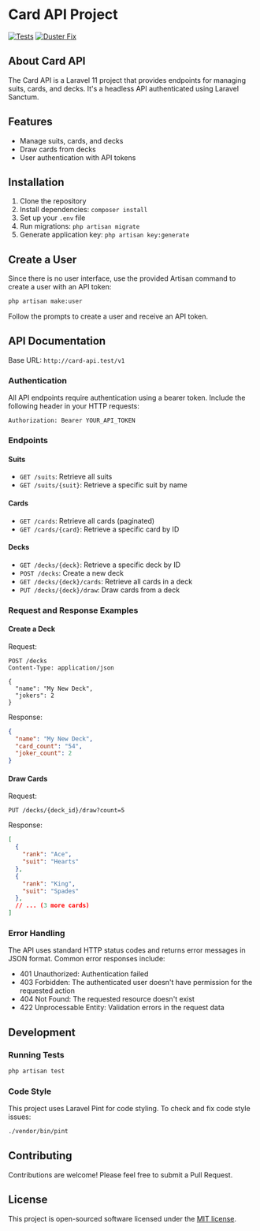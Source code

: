 # Card API Project

[![Tests](https://github.com/jordanpartridge/card-api/actions/workflows/laravel.yml/badge.svg)](https://github.com/jordanpartridge/card-api/actions/workflows/laravel.yml) [![Duster Fix](https://github.com/jordanpartridge/card-api/actions/workflows/duster-fix-blame.yml/badge.svg)](https://github.com/jordanpartridge/card-api/actions/workflows/duster-fix-blame.yml)

## About Card API

The Card API is a Laravel 11 project that provides endpoints for managing suits, cards, and decks. It's a headless API authenticated using Laravel Sanctum.

## Features

- Manage suits, cards, and decks
- Draw cards from decks
- User authentication with API tokens

## Installation

1. Clone the repository
2. Install dependencies: `composer install`
3. Set up your `.env` file
4. Run migrations: `php artisan migrate`
5. Generate application key: `php artisan key:generate`

## Create a User

Since there is no user interface, use the provided Artisan command to create a user with an API token:

```bash
php artisan make:user
```

Follow the prompts to create a user and receive an API token.

## API Documentation

Base URL: `http://card-api.test/v1`

### Authentication

All API endpoints require authentication using a bearer token. Include the following header in your HTTP requests:

```
Authorization: Bearer YOUR_API_TOKEN
```

### Endpoints

#### Suits

- `GET /suits`: Retrieve all suits
- `GET /suits/{suit}`: Retrieve a specific suit by name

#### Cards

- `GET /cards`: Retrieve all cards (paginated)
- `GET /cards/{card}`: Retrieve a specific card by ID

#### Decks

- `GET /decks/{deck}`: Retrieve a specific deck by ID
- `POST /decks`: Create a new deck
- `GET /decks/{deck}/cards`: Retrieve all cards in a deck
- `PUT /decks/{deck}/draw`: Draw cards from a deck

### Request and Response Examples

#### Create a Deck

Request:
```http
POST /decks
Content-Type: application/json

{
  "name": "My New Deck",
  "jokers": 2
}
```

Response:
```json
{
  "name": "My New Deck",
  "card_count": "54",
  "joker_count": 2
}
```

#### Draw Cards

Request:
```http
PUT /decks/{deck_id}/draw?count=5
```

Response:
```json
[
  {
    "rank": "Ace",
    "suit": "Hearts"
  },
  {
    "rank": "King",
    "suit": "Spades"
  },
  // ... (3 more cards)
]
```

### Error Handling

The API uses standard HTTP status codes and returns error messages in JSON format. Common error responses include:

- 401 Unauthorized: Authentication failed
- 403 Forbidden: The authenticated user doesn't have permission for the requested action
- 404 Not Found: The requested resource doesn't exist
- 422 Unprocessable Entity: Validation errors in the request data

## Development

### Running Tests

```bash
php artisan test
```

### Code Style

This project uses Laravel Pint for code styling. To check and fix code style issues:

```bash
./vendor/bin/pint
```

## Contributing

Contributions are welcome! Please feel free to submit a Pull Request.

## License

This project is open-sourced software licensed under the [MIT license](https://opensource.org/licenses/MIT).
